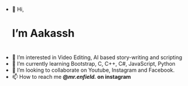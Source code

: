 - 👋 Hi, <h1>I’m Aakassh<h1>
- 👀 I’m interested in Video Editing, AI based story-writing and scripting
- 🌱 I’m currently learning Bootstrap, C, C++, C#, JavaScript, Python
- 💞️ I’m looking to collaborate on Youtube, Instagram and Facebook.
- 📫 How to reach me <b>@_mr.enfield._ on instagram<b>
